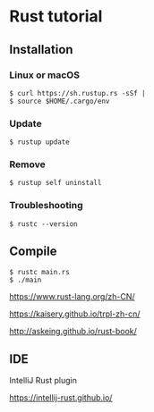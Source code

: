 # Rust tutorial

## Installation

### Linux or macOS

```shell
$ curl https://sh.rustup.rs -sSf | 
$ source $HOME/.cargo/env
```

### Update

```shell
$ rustup update
```

### Remove

```shell
$ rustup self uninstall
```

### Troubleshooting

```shell
$ rustc --version
```

## Compile

```shell
$ rustc main.rs
$ ./main
```

https://www.rust-lang.org/zh-CN/

https://kaisery.github.io/trpl-zh-cn/

http://askeing.github.io/rust-book/

## IDE

IntelliJ Rust plugin

https://intellij-rust.github.io/